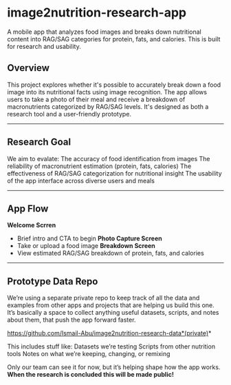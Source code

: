 # image2nutrition-research-app
A mobile app that analyzes food images and breaks down nutritional content into RAG/SAG categories for protein, fats, and calories. This is built for research and usability.

## Overview

This project explores whether it's possible to accurately break down a food image into its nutritional facts using image recognition. The app allows users to take a photo of their meal and receive a breakdown of macronutrients categorized by RAG/SAG levels. It's designed as both a research tool and a user-friendly prototype.

---

## Research Goal

We aim to evalate:
The accuracy of food identification from images
The reliability of macronutrient estimation (protein, fats, calories)
The effectiveness of RAG/SAG categorization for nutritional insight
The usability of the app interface across diverse users and meals

---

## App Flow

 **Welcome Scrren**  
- Brief intro and CTA to begin
 **Photo Capture Screen**  
 - Take or upload a food image
**Breakdown Screen**  
 - View estimated RAG/SAG breakdown of protein, fats, and calories



--- 

## Prototype Data Repo

We’re using a separate private repo to keep track of all the data and examples from other apps and projects that are helping us build this one. 
It’s basically a space to collect anything useful  datasets, scripts, and notes about them, that push the app forward faster.

https://github.com/Ismail-Abu/image2nutrition-research-data*(private)*

This includes stuff like:
Datasets we’re testing 
Scripts from other nutrition tools
Notes on what we’re keeping, changing, or remixing

Only our team can see it for now, but it’s helping shape how the app works. 
**When the research is concluded this will be made public!**
 
